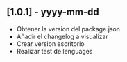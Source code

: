 ## [1.0.1] - yyyy-mm-dd
- Obtener la version del package.json
- Añadir el changelog a visualizar
- Crear version escritorio
- Realizar test de lenguages
